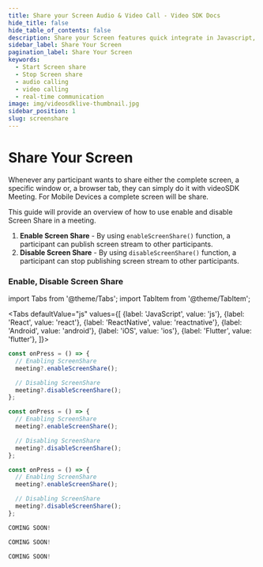```yaml
---
title: Share your Screen Audio & Video Call - Video SDK Docs
hide_title: false
hide_table_of_contents: false
description: Share your Screen features quick integrate in Javascript, React JS, Android, iOS, React Native, Flutter with Video SDK to add live video & audio conferencing to your applications.
sidebar_label: Share Your Screen
pagination_label: Share Your Screen
keywords:
  - Start Screen share
  - Stop Screen share
  - audio calling
  - video calling
  - real-time communication
image: img/videosdklive-thumbnail.jpg
sidebar_position: 1
slug: screenshare
---
```


# Share Your Screen

Whenever any participant wants to share either the complete screen, a specific window or, a browser tab, they can simply do it with videoSDK Meeting.
For Mobile Devices a complete screen will be share.

This guide will provide an overview of how to use enable and disable Screen Share in a meeting.

1. **Enable Screen Share** - By using `enableScreenShare()` function, a participant can publish screen stream to other participants.
2. **Disable Screen Share** - By using `disableScreenShare()` function, a participant can stop publishing screen stream to other participants.

### Enable, Disable Screen Share

import Tabs from '@theme/Tabs';
import TabItem from '@theme/TabItem';

<Tabs
defaultValue="js"
values={[
{label: 'JavaScript', value: 'js'},
{label: 'React', value: 'react'},
{label: 'ReactNative', value: 'reactnative'},
{label: 'Android', value: 'android'},
{label: 'iOS', value: 'ios'},
{label: 'Flutter', value: 'flutter'},
]}>
<TabItem value="js">

```js
const onPress = () => {
  // Enabling ScreenShare
  meeting?.enableScreenShare();

  // Disabling ScreenShare
  meeting?.disableScreenShare();
};
```

</TabItem>
<TabItem value="react">

```js
const onPress = () => {
  // Enabling ScreenShare
  meeting?.enableScreenShare();

  // Disabling ScreenShare
  meeting?.disableScreenShare();
};
```

</TabItem>
<TabItem value="reactnative">

```js
const onPress = () => {
  // Enabling ScreenShare
  meeting?.enableScreenShare();

  // Disabling ScreenShare
  meeting?.disableScreenShare();
};
```

</TabItem>
<TabItem value="android">

```js
COMING SOON!
```

</TabItem>
<TabItem value="ios">

```js
COMING SOON!
```

</TabItem>
<TabItem value="flutter">

```js
COMING SOON!
```

</TabItem>
</Tabs>

